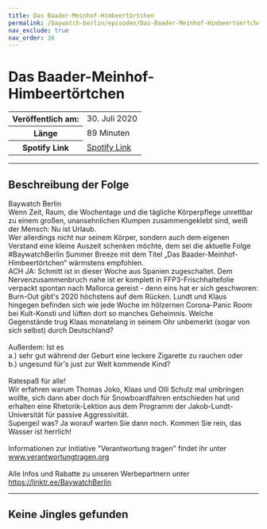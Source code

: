 ```yaml
---
title: Das Baader-Meinhof-Himbeertörtchen
permalink: /baywatch-berlin/episoden/Das-Baader-Meinhof-Himbeertoertchen
nav_exclude: true
nav_order: 36
---
```


# Das Baader-Meinhof-Himbeertörtchen
<table class="resp-table dcf-table dcf-table-responsive dcf-table-bordered dcf-table-striped dcf-w-100%">
                    <tbody>
                        <tr>
                            <th scope="row">Veröffentlich am:</th>
                            <td data-label="Veröffentlich am:">30. Juli 2020</td>
                        </tr>
                        <tr>
                            <th scope="row">Länge </th>
                            <td data-label="Länge ">89 Minuten</td>
                        </tr><tr>
                                <th scope="row">Spotify Link</th>
                                <td data-label="Spotify Link"><a href="https://open.spotify.com/episode/3E0CvDB6dgcUOeup6MNwjt">Spotify Link</a></td>
                            </tr></tbody>
                </table>

***

## Beschreibung der Folge

<div>
Baywatch Berlin <br> Wenn Zeit, Raum, die Wochentage und die tägliche Körperpflege unrettbar zu einem großen, unansehnlichen Klumpen zusammengeklebt sind, weiß der Mensch: Nu ist Urlaub.  <br> Wer allerdings nicht nur seinem Körper, sondern auch dem eigenen Verstand eine kleine Auszeit schenken möchte, dem sei die aktuelle Folge #BaywatchBerlin Summer Breeze mit dem Titel „Das Baader-Meinhof-Himbeertörtchen“ wärmstens empfohlen.  <br> ACH JA: Schmitt ist in dieser Woche aus Spanien zugeschaltet. Dem Nervenzusammenbruch nahe ist er komplett in FFP3-Frischhaltefolie verpackt spontan nach Mallorca gereist - denn eins hat er sich geschworen: Burn-Out gibt's 2020 höchstens auf dem Rücken. Lundt und Klaus hingegen befinden sich wie jede Woche im hölzernen Corona-Panic Room bei Kult-Konsti und lüften dort so manches Geheimnis. Welche Gegenstände trug Klaas monatelang in seinem Ohr unbemerkt (sogar von sich selbst) durch Deutschland?  <br>  <br> Außerdem: Ist es  <br> a.) sehr gut während der Geburt eine leckere Zigarette zu rauchen oder  <br> b.) ungesund für's just zur Welt kommende Kind?  <br>  <br> Ratespaß für alle!  <br> Wir erfahren warum Thomas Joko, Klaas und Olli Schulz mal umbringen wollte, sich dann aber doch für Snowboardfahren entschieden hat und erhalten eine Rhetorik-Lektion aus dem Programm der Jakob-Lundt-Universität für passive Aggressivität.  <br> Supergeil was? Ja worauf warten Sie dann noch. Kommen Sie rein, das Wasser ist herrlich! <br>  <br> Informationen zur Initiative "Verantwortung tragen" findet ihr unter <a href="www.verantwortungtragen.org">www.verantwortungtragen.org</a>  <br>  <br> Alle Infos und Rabatte zu unseren Werbepartnern unter <a href="https://linktr.ee/BaywatchBerlin">https://linktr.ee/BaywatchBerlin</a>  
</div>

***

## Keine Jingles gefunden
